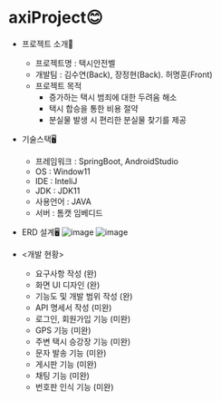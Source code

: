 # axiProject😊

+ 프로젝트 소개📖
  + 프로젝트명 : 택시안전벨
  + 개발팀 : 김수연(Back), 장정현(Back). 허명훈(Front)
  + 프로젝트 목적 
    + 증가하는 택시 범죄에 대한 두려움 해소
    + 택시 합승을 통한 비용 절약
    + 분실물 발생 시 편리한 분실물 찾기를 제공
    

+ 기술스택🖥️
  + 프레임워크 : SpringBoot, AndroidStudio
  + OS : Window11
  + IDE : InteliJ
  + JDK : JDK11
  + 사용언어 : JAVA
  + 서버 : 톰캣 임베디드
 
 
+ ERD 설계🖥
![image](https://user-images.githubusercontent.com/102511188/224874147-185b22d8-2333-4d78-8e2d-c73d096eeb3e.png)
![image](https://user-images.githubusercontent.com/102511188/224874186-d35022d3-df4b-4bf8-a94d-8f2b8a590b92.png)


+ <개발 현황>
  + 요구사항 작성 (완)
  + 화면 UI 디자인 (완)
  + 기능도 및 개발 범위 작성 (완)
  + API 명세서 작성 (미완)
  + 로그인, 회원가입 기능 (미완)
  + GPS 기능 (미완)
  + 주변 택시 승강장 기능 (미완)
  + 문자 발송 기능 (미완)
  + 게시판 기능 (미완)
  + 채팅 기능 (미완)
  + 번호판 인식 기능 (미완)



